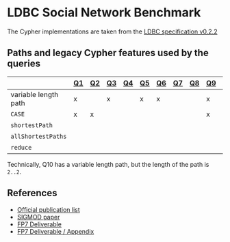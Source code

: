 # LDBC Social Network Benchmark

The Cypher implementations are taken from the [LDBC specification v0.2.2](https://github.com/ldbc/ldbc_snb_docs/blob/master/LDBC_SNB_v0.2.2.pdf)

## Paths and legacy Cypher features used by the queries

|                                 |  [Q1](query-1.cyp) |  [Q2](query-2.cyp) |  [Q3](query-3.cyp) |  [Q4](query-4.cyp) |  [Q5](query-5.cyp) |  [Q6](query-6.cyp) |  [Q7](query-7.cyp) |  [Q8](query-8.cyp) |  [Q9](query-9.cyp) | [Q10](query-10.cyp) | [Q11](query-11.cyp) | [Q12](query-12.cyp) | [Q13](query-13.cyp) | [Q14](query-14.cyp) |
| ------------------------------- | --- | --- | --- | --- | --- | --- | --- | --- | --- | --- | --- | --- | --- | --- |
| variable length path            |  x  |     |  x  |     |  x  |  x  |     |     |  x  |  x  | x   | x   |     |     |
| `CASE`                          |  x  |  x  |     |     |     |     |     |     |  x  |     |     |     | x   |     |
| `shortestPath`                  |     |     |     |     |     |     |     |     |     |     |     |     | x   |     |
| `allShortestPaths`              |     |     |     |     |     |     |     |     |     |     |     |     |     | x   |
| `reduce`                        |     |     |     |     |     |     |     |     |     |     |     |     |     | x   |

Technically, Q10 has a variable length path, but the length of the path is `2..2`.

## References

* [Official publication list](http://ldbcouncil.org/publications)
* [SIGMOD paper](http://dl.acm.org/citation.cfm?id=2742786)
* [FP7 Deliverable](http://ldbcouncil.org/sites/default/files/LDBC_D3.3.34.pdf)
* [FP7 Deliverable / Appendix](http://ldbcouncil.org/sites/default/files/LDBC_D3.3.34_appendix.pdf)
